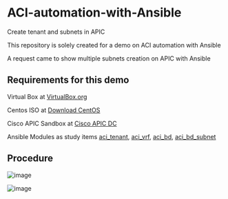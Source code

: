 # ACI-automation-with-Ansible
Create tenant and subnets in APIC

This repository is solely created for a demo on ACI automation with Ansible

A request came to show multiple subnets creation on APIC with Ansible

Requirements for this demo
--------------------------
Virtual Box at [VirtualBox.org](https://www.virtualbox.org/)

Centos ISO at [Download CentOS](https://www.centos.org/download/)

Cisco APIC Sandbox at [Cisco APIC DC](https://sandboxapicdc.cisco.com)

Ansible Modules as study items
[aci_tenant](https://docs.ansible.com/ansible/latest/modules/aci_tenant_module.html),
[aci_vrf](https://docs.ansible.com/ansible/latest/modules/aci_vrf_module.html),
[aci_bd](https://docs.ansible.com/ansible/latest/modules/aci_bd_module.html),
[aci_bd_subnet](https://docs.ansible.com/ansible/latest/modules/aci_bd_subnet_module.html)


Procedure
---------

![image](https://user-images.githubusercontent.com/47313728/76161863-9c5f4f00-60f4-11ea-995b-9c1fd51ebe3d.png)


![image](https://user-images.githubusercontent.com/47313728/76162004-1b08bc00-60f6-11ea-9296-3596692391e7.png)

